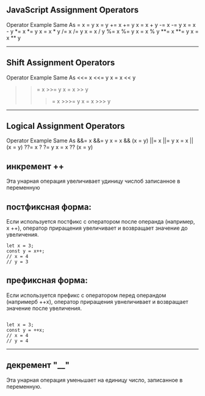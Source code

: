 
## JavaScript Assignment Operators

Operator        Example                      Same As
=               x = y                        x = y
+=              x += y                       x = x + y
-=              x -= y                       x = x - y
*=              x *= y                       x = x * y
/=              x /= y                       x = x / y
%=              x %= y                       x = x % y
**=             x **= y                      x = x ** y

***

## Shift Assignment Operators
Operator        Example                      Same As
<<=             x <<= y                      x = x << y
>>= x           >>= y                        x = x >> y
>>>=            x >>>= y                     x = x >>> y

***

## Logical Assignment Operators
Operator        Example                      Same As
&&=             x &&= y                      x = x && (x = y)
||= x           ||= y                        x = x || (x = y)
??= x ?         ?= y                         x = x ?? (x = y)




## инкремент ++
Эта унарная операция увеличивает удиницу числоб записанное в переменную

## постфиксная форма:
Если используется постфикс с оператором после операнда (например, x ++), оператор приращения увеличивает и возвращает значение до увеличения.

```
let x = 3;
const y = x++;
// x = 4
// y = 3
```
## префиксная форма:
Если используется префикс с оператором перед операндом (напримерб ++x),
оператор приращения увнеличивает и возвращает значение после увеличения.
```

let x = 3;
const y = ++x;
// x = 4
// y = 4
```

***

## декремент "__"
Эта унарная операция уменьшает на единицу число, записанное в переменную.